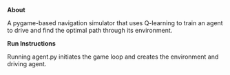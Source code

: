 **About**

A pygame-based navigation simulator that uses Q-learning to train an agent to drive and find the optimal path through its environment.

**Run Instructions**

Running agent.py initiates the game loop and creates the environment and driving agent.

